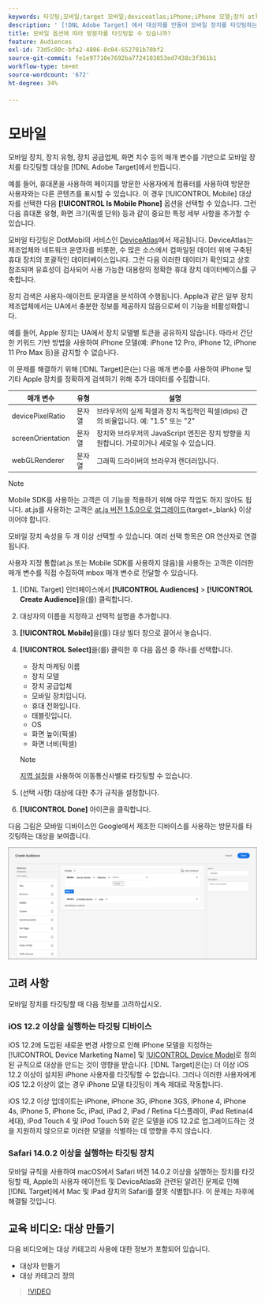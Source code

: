 ```yaml
---
keywords: 타깃팅;모바일;target 모바일;deviceatlas;iPhone;iPhone 모델;장치 atlas;displaywidth;디스플레이 너비;디스플레이 높이;장치 유형;displayheight;휴대폰;태블릿;태블릿;장치 모델
description: ' [!DNL Adobe Target] 에서 대상자를 만들어 모바일 장치를 타깃팅하는 방법을 알아봅니다.'
title: 모바일 옵션에 따라 방문자를 타깃팅할 수 있습니까?
feature: Audiences
exl-id: 73d5c80c-bfa2-4806-8c04-652781b70bf2
source-git-commit: fe1e97710e7692ba7724103853ed7438c3f361b1
workflow-type: tm+mt
source-wordcount: '672'
ht-degree: 34%

---
```


# 모바일

모바일 장치, 장치 유형, 장치 공급업체, 화면 치수 등의 매개 변수를 기반으로 모바일 장치를 타깃팅할 대상을 [!DNL Adobe Target]에서 만듭니다.

예를 들어, 휴대폰을 사용하여 페이지를 방문한 사용자에게 컴퓨터를 사용하여 방문한 사용자와는 다른 콘텐츠를 표시할 수 있습니다. 이 경우 [!UICONTROL Mobile] 대상자를 선택한 다음 **[!UICONTROL Is Mobile Phone]** 옵션을 선택할 수 있습니다. 그런 다음 휴대폰 유형, 화면 크기(픽셀 단위) 등과 같이 중요한 특정 세부 사항을 추가할 수 있습니다.

모바일 타깃팅은 DotMobi의 서비스인 [DeviceAtlas](https://deviceatlas.com/device-data/user-agent-tester)에서 제공됩니다. DeviceAtlas는 제조업체와 네트워크 운영자를 비롯한, 수 많은 소스에서 컴파일된 데이터 위에 구축된 휴대 장치의 포괄적인 데이터베이스입니다. 그런 다음 이러한 데이터가 확인되고 상호 참조되며 유효성이 검사되어 사용 가능한 대용량의 정확한 휴대 장치 데이터베이스를 구축합니다.

장치 검색은 사용자-에이전트 문자열을 분석하여 수행됩니다. Apple과 같은 일부 장치 제조업체에서는 UA에서 충분한 정보를 제공하지 않음으로써 이 기능을 비활성화합니다.

예를 들어, Apple 장치는 UA에서 장치 모델별 토큰을 공유하지 않습니다. 따라서 간단한 키워드 기반 방법을 사용하여 iPhone 모델(예: iPhone 12 Pro, iPhone 12, iPhone 11 Pro Max 등)을 감지할 수 없습니다.

이 문제를 해결하기 위해 [!DNL Target]은(는) 다음 매개 변수를 사용하여 iPhone 및 기타 Apple 장치를 정확하게 검색하기 위해 추가 데이터를 수집합니다.

| 매개 변수 | 유형 | 설명 |
|--- |--- |--- |
| devicePixelRatio | 문자열 | 브라우저의 실제 픽셀과 장치 독립적인 픽셀(dips) 간의 비율입니다. 예: &quot;1.5&quot; 또는 &quot;2&quot; |
| screenOrientation | 문자열 | 장치와 브라우저의 JavaScript 엔진은 장치 방향을 지원합니다. 가로이거나 세로일 수 있습니다. |
| webGLRenderer | 문자열 | 그래픽 드라이버의 브라우저 렌더러입니다. |

>[!NOTE]
>
>Mobile SDK를 사용하는 고객은 이 기능을 적용하기 위해 아무 작업도 하지 않아도 됩니다. at.js를 사용하는 고객은 [at.js 버전 1.5.0으로 업그레이드](https://experienceleague.adobe.com/docs/target-dev/developer/client-side/at-js-implementation/target-atjs-versions.html){target=_blank} 이상이어야 합니다.

모바일 장치 속성을 두 개 이상 선택할 수 있습니다. 여러 선택 항목은 OR 연산자로 연결됩니다.

사용자 지정 통합(at.js 또는 Mobile SDK를 사용하지 않음)을 사용하는 고객은 이러한 매개 변수를 직접 수집하여 mbox 매개 변수로 전달할 수 있습니다.

1. [!DNL Target] 인터페이스에서 **[!UICONTROL Audiences]** > **[!UICONTROL Create Audience]**&#x200B;을(를) 클릭합니다.
1. 대상자의 이름을 지정하고 선택적 설명을 추가합니다.
1. **[!UICONTROL Mobile]**&#x200B;을(를) 대상 빌더 창으로 끌어서 놓습니다.
1. **[!UICONTROL Select]**&#x200B;을(를) 클릭한 후 다음 옵션 중 하나를 선택합니다.

   * 장치 마케팅 이름
   * 장치 모델
   * 장치 공급업체
   * 모바일 장치입니다.
   * 휴대 전화입니다.
   * 태블릿입니다.
   * OS
   * 화면 높이(픽셀)
   * 화면 너비(픽셀)

   >[!NOTE]
   >
   >[지역 설정](/help/main/c-target/c-audiences/c-target-rules/geo.md#concept_5B4D99DE685348FB877929EE0F942670)을 사용하여 이동통신사별로 타깃팅할 수 있습니다.

1. (선택 사항) 대상에 대한 추가 규칙을 설정합니다.
1. **[!UICONTROL Done]** 아이콘을 클릭합니다.

다음 그림은 모바일 디바이스인 Google에서 제조한 디바이스를 사용하는 방문자를 타깃팅하는 대상을 보여줍니다.

![타겟 모바일 장치](assets/target_mobile.png)

## 고려 사항

모바일 장치를 타깃팅할 때 다음 정보를 고려하십시오.

### iOS 12.2 이상을 실행하는 타깃팅 디바이스

iOS 12.2에 도입된 새로운 변경 사항으로 인해 iPhone 모델을 지정하는 [!UICONTROL Device Marketing Name] 및 [!UICONTROL Device Model](으)로 정의된 규칙으로 대상을 만드는 것이 영향을 받습니다. [!DNL Target]은(는) 더 이상 iOS 12.2 이상이 설치된 iPhone 사용자를 타깃팅할 수 없습니다. 그러나 이러한 사용자에게 iOS 12.2 이상이 없는 경우 iPhone 모델 타깃팅이 계속 제대로 작동합니다.

iOS 12.2 이상 업데이트는 iPhone, iPhone 3G, iPhone 3GS, iPhone 4, iPhone 4s, iPhone 5, iPhone 5c, iPad, iPad 2, iPad / Retina 디스플레이, iPad Retina(4세대), iPod Touch 4 및 iPod Touch 5와 같은 모델을 iOS 12.2로 업그레이드하는 것을 지원하지 않으므로 이러한 모델을 식별하는 데 영향을 주지 않습니다.

### Safari 14.0.2 이상을 실행하는 타깃팅 장치

모바일 규칙을 사용하여 macOS에서 Safari 버전 14.0.2 이상을 실행하는 장치를 타깃팅할 때, Apple의 사용자 에이전트 및 DeviceAtlas와 관련된 알려진 문제로 인해 [!DNL Target]에서 Mac 및 iPad 장치의 Safari를 잘못 식별합니다. 이 문제는 차후에 해결될 것입니다.

## 교육 비디오: 대상 만들기

다음 비디오에는 대상 카테고리 사용에 대한 정보가 포함되어 있습니다.

* 대상자 만들기
* 대상 카테고리 정의

>[!VIDEO](https://video.tv.adobe.com/v/17392)

